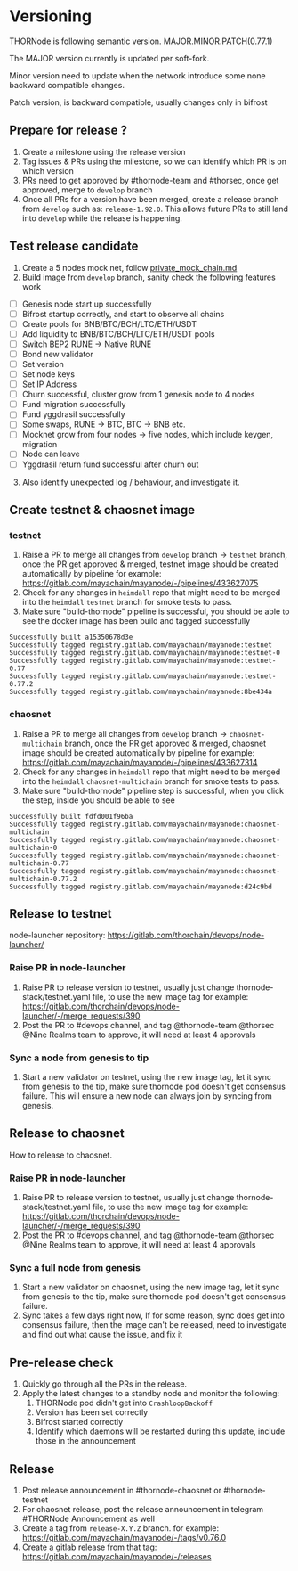 <!-- markdownlint-disable MD024 -->

# Versioning

THORNode is following semantic version. MAJOR.MINOR.PATCH(0.77.1)

The MAJOR version currently is updated per soft-fork.

Minor version need to update when the network introduce some none backward compatible changes.

Patch version, is backward compatible, usually changes only in bifrost

## Prepare for release ?

1. Create a milestone using the release version
2. Tag issues & PRs using the milestone, so we can identify which PR is on which version
3. PRs need to get approved by #thornode-team and #thorsec, once get approved, merge to `develop` branch
4. Once all PRs for a version have been merged, create a release branch from `develop` such as: `release-1.92.0`. This allows future PRs to still land into `develop` while the release is happening.

## Test release candidate

1. Create a 5 nodes mock net, follow [private_mock_chain.md](private_mock_chain.md)
2. Build image from `develop` branch, sanity check the following features work

- [ ] Genesis node start up successfully
- [ ] Bifrost startup correctly, and start to observe all chains
- [ ] Create pools for BNB/BTC/BCH/LTC/ETH/USDT
- [ ] Add liquidity to BNB/BTC/BCH/LTC/ETH/USDT pools
- [ ] Switch BEP2 RUNE -> Native RUNE
- [ ] Bond new validator
- [ ] Set version
- [ ] Set node keys
- [ ] Set IP Address
- [ ] Churn successful, cluster grow from 1 genesis node to 4 nodes
- [ ] Fund migration successfully
- [ ] Fund yggdrasil successfully
- [ ] Some swaps, RUNE -> BTC, BTC -> BNB etc.
- [ ] Mocknet grow from four nodes -> five nodes, which include keygen, migration
- [ ] Node can leave
- [ ] Yggdrasil return fund successful after churn out

3. Also identify unexpected log / behaviour, and investigate it.

## Create testnet & chaosnet image

### testnet

1. Raise a PR to merge all changes from `develop` branch -> `testnet` branch, once the PR get approved & merged, testnet image should be created automatically by pipeline
   for example: https://gitlab.com/mayachain/mayanode/-/pipelines/433627075
2. Check for any changes in `heimdall` repo that might need to be merged into the `heimdall` `testnet` branch for smoke tests to pass.
3. Make sure "build-thornode" pipeline is successful, you should be able to see the docker image has been build and tagged successfully

```logs
Successfully built a15350678d3e
Successfully tagged registry.gitlab.com/mayachain/mayanode:testnet
Successfully tagged registry.gitlab.com/mayachain/mayanode:testnet-0
Successfully tagged registry.gitlab.com/mayachain/mayanode:testnet-0.77
Successfully tagged registry.gitlab.com/mayachain/mayanode:testnet-0.77.2
Successfully tagged registry.gitlab.com/mayachain/mayanode:8be434a
```

### chaosnet

1. Raise a PR to merge all changes from `develop` branch -> `chaosnet-multichain` branch, once the PR get approved & merged, chaosnet image should be created automatically by pipeline
   for example: https://gitlab.com/mayachain/mayanode/-/pipelines/433627314
2. Check for any changes in `heimdall` repo that might need to be merged into the `heimdall` `chaosnet-multichain` branch for smoke tests to pass.
3. Make sure "build-thornode" pipeline step is successful, when you click the step, inside you should be able to see

```logs
Successfully built fdfd001f96ba
Successfully tagged registry.gitlab.com/mayachain/mayanode:chaosnet-multichain
Successfully tagged registry.gitlab.com/mayachain/mayanode:chaosnet-multichain-0
Successfully tagged registry.gitlab.com/mayachain/mayanode:chaosnet-multichain-0.77
Successfully tagged registry.gitlab.com/mayachain/mayanode:chaosnet-multichain-0.77.2
Successfully tagged registry.gitlab.com/mayachain/mayanode:d24c9bd
```

## Release to testnet

node-launcher repository: https://gitlab.com/thorchain/devops/node-launcher/

### Raise PR in node-launcher

1. Raise PR to release version to testnet, usually just change thornode-stack/testnet.yaml file, to use the new image tag
   for example: https://gitlab.com/thorchain/devops/node-launcher/-/merge_requests/390
2. Post the PR to #devops channel, and tag @thornode-team @thorsec @Nine Realms team to approve, it will need at least 4 approvals

### Sync a node from genesis to tip

1. Start a new validator on testnet, using the new image tag, let it sync from genesis to the tip, make sure thornode pod doesn't get consensus failure. This will ensure a new node can always join by syncing from genesis.

## Release to chaosnet

How to release to chaosnet.

### Raise PR in node-launcher

1. Raise PR to release version to testnet, usually just change thornode-stack/testnet.yaml file, to use the new image tag
   for example: https://gitlab.com/thorchain/devops/node-launcher/-/merge_requests/390
2. Post the PR to #devops channel, and tag @thornode-team @thorsec @Nine Realms team to approve, it will need at least 4 approvals

### Sync a full node from genesis

1. Start a new validator on chaosnet, using the new image tag, let it sync from genesis to the tip, make sure thornode pod doesn't get consensus failure.
2. Sync takes a few days right now, If for some reason, sync does get into consensus failure, then the image can't be released, need to investigate and find out what cause the issue, and fix it

## Pre-release check

1. Quickly go through all the PRs in the release.
2. Apply the latest changes to a standby node and monitor the following:
   1. THORNode pod didn't get into `CrashloopBackoff`
   2. Version has been set correctly
   3. Bifrost started correctly
   4. Identify which daemons will be restarted during this update, include those in the announcement

## Release

1. Post release announcement in #thornode-chaosnet or #thornode-testnet
2. For chaosnet release, post the release announcement in telegram #THORNode Announcement as well
3. Create a tag from `release-X.Y.Z` branch. for example: https://gitlab.com/mayachain/mayanode/-/tags/v0.76.0
4. Create a gitlab release from that tag: https://gitlab.com/mayachain/mayanode/-/releases
